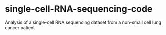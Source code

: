 # single-cell-RNA-sequencing-code
Analysis of a single-cell RNA sequencing dataset from a non-small cell lung cancer patient

